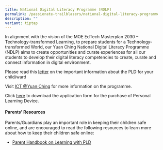 ```yaml
---
title: National Digital Literacy Programme (NDLP)
permalink: /passionate-trailblazers/national-digital-literacy-programme-ndlp/
description: ""
variant: tiptap
---
```

<p>In alignment with the vision of the MOE EdTech Masterplan 2030 – Technology-transformed
Learning, to prepare students for a Technology-transformed World, our Yuan
Ching National Digital Literacy Programme (NDLP) aims to create opportunities
and curate experiences for all our students to develop their digital literacy
competencies to create, curate and connect information in digital environment.</p>
<p>Please read this&nbsp;<a href="https://go.gov.sg/ycs-ip4-2025" rel="noopener noreferrer nofollow" target="_blank">Ietter</a>&nbsp;on the important
information about the PLD for your child/ward</p>
<p>Visit <a href="https://go.gov.sg/ycss-ict" rel="noopener noreferrer nofollow" target="_blank">ICT @Yuan Ching</a>&nbsp;for
more information on the programme.</p>
<p>Click <a href="https://go.gov.sg/ycs-ip4hardcopy-2025" rel="noopener nofollow" target="_blank">here</a> to
download the application form for the purchase of Personal Learning Device.</p>
<h4><strong>Parents' Resources</strong></h4>
<p>Parents/Guardians play an important role in keeping their children safe
online, and are encouraged to read the following resources to learn more
about how to keep their children safe online:</p>
<ul data-tight="true" class="tight">
<li>
<p><a href="https://sites.google.com/view/hblyuanching/ndlp/parent-handbook#h.yhhymbzhf6zu" rel="noopener noreferrer nofollow" target="_blank">Parent Handbook on Learning with PLD</a> 
<br>
</p>
</li>
</ul>
<p></p>